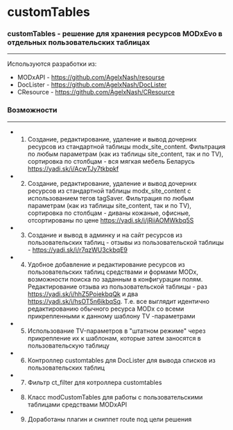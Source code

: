 customTables
============

### customTables - решение для хранения ресурсов MODxEvo в отдельных пользовательских таблицах
 ---------
Используются разработки из:
 - MODxAPI - https://github.com/AgelxNash/resourse
 - DocLister - https://github.com/AgelxNash/DocLister
 - CResource - https://github.com/AgelxNash/CResource

 ### Возможности
 ---------
* 1. Создание, редактирование, удаление и вывод дочерних ресурсов из стандартной таблицы modx_site_content. Фильтрация по любым параметрам (как из таблицы site_content, так и по TV), сортировка по столбцам - вся мягкая мебель Беларусь https://yadi.sk/i/AcwTJy7tkbpkf
* 2. Создание, редактирование, удаление и вывод дочерних ресурсов из стандартной таблицы modx_site_content с использованием тегов tagSaver. Фильтрация по любым параметрам (как из таблицы site_content, так и по TV), сортировка по столбцам - диваны кожаные, офисные, отсортированы по цене https://yadi.sk/i/jRiiAOMWkbq5S
* 3. Создание и вывод в админку и на сайт ресурсов из пользовательских таблиц - отзывы из пользовательской таблицы - https://yadi.sk/i/r7qzWU3ckbqE9
* 4. Удобное добавление и редактирование ресурсов из пользовательских таблиц средствами и формами MODx, возможности поиска по заданным в конфигурации полям. Редактирование отзыва из пользовательской таблицы - раз https://yadi.sk/i/hhZ5PoiekbqQk и два https://yadi.sk/i/hsOT5n6ikbqSq. Т.е. все выглядит идентично редактированию обычного ресурса MODx со всеми прикрепленными к данному шаблону TV -параметрами
* 5. Использование TV-параметров в "штатном режиме" через прикрепление их к шаблонам, которые затем заносятся в пользовательскую таблицу
* 6. Контроллер customtables для DocLister для вывода списков из пользовательских таблиц
* 7. Фильтр ct_filter для котроллера customtables
* 8. Класс modCustomTables для работы с пользовательскими таблицами средствами MODxAPI
* 9. Доработаны плагин и сниппет route под цели решения

